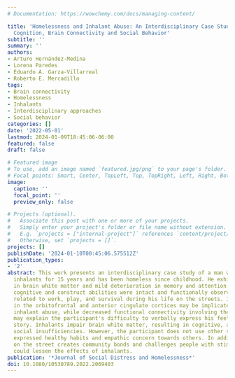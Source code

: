 ```yaml
---
# Documentation: https://wowchemy.com/docs/managing-content/

title: 'Homelessness and Inhalant Abuse: An Interdisciplinary Case Study Involving
  Cognition, Brain Connectivity and Social Behavior'
subtitle: ''
summary: ''
authors:
- Arturo Hernández-Medina
- Lorena Paredes
- Eduardo A. Garza-Villarreal
- Roberto E. Mercadillo
tags:
- Brain connectivity
- Homelessness
- Inhalants
- Interdisciplinary approaches
- Social behavior
categories: []
date: '2022-05-01'
lastmod: 2024-01-09T18:45:06-06:00
featured: false
draft: false

# Featured image
# To use, add an image named `featured.jpg/png` to your page's folder.
# Focal points: Smart, Center, TopLeft, Top, TopRight, Left, Right, BottomLeft, Bottom, BottomRight.
image:
  caption: ''
  focal_point: ''
  preview_only: false

# Projects (optional).
#   Associate this post with one or more of your projects.
#   Simply enter your project's folder or file name without extension.
#   E.g. `projects = ["internal-project"]` references `content/project/deep-learning/index.md`.
#   Otherwise, set `projects = []`.
projects: []
publishDate: '2024-01-10T00:45:06.575512Z'
publication_types:
- '2'
abstract: This work presents an interdisciplinary case study of a man who has used
  inhalants for 15 years and has been homeless since childhood. He exhibited a reduction
  in brain white matter and mild deterioration in memory and attention. However, other
  cognitive and construct abilities were intact and functionally observed in activities
  related to work, play, and survival during his life on the streets. Impairments
  in the orbitofrontal and anterior cingulate cortices may be implicated in the participant's
  inhalant abuse, while decreased functional connectivity involving the language network
  may explain the participant's difficulty to verbally express his feelings and life
  story. Inhalants impair brain white matter, resulting in cognitive, affective, and
  social insufficiencies. However, the participant does not use other substances and
  expressed healthy habits and empathic concern towards others. In addition, life
  on the street creates community bonds and challenges people with stimulation which
  could lessen the effects of inhalants.
publication: '*Journal of Social Distress and Homelessness*'
doi: 10.1080/10530789.2022.2069403
---
```

